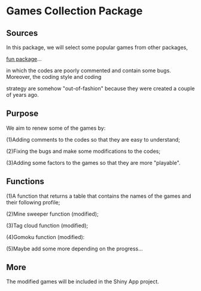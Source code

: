 
# Games Collection Package

## Sources

In this package, we will select some popular games from other packages,

[fun package](https://github.com/yihui/fun)...

in which the codes are poorly commented and contain some bugs. Moreover, the coding style and coding

strategy are somehow "out-of-fashion" because they were created a couple of years ago.

## Purpose

We aim to renew some of the games by:

(1)Adding comments to the codes so that they are easy to understand;

(2)Fixing the bugs and make some modifications to the codes;

(3)Adding some factors to the games so that they are more "playable".

## Functions

(1)A function that returns a table that contains the names of the games and their following profile;

(2)Mine sweeper function (modified);

(3)Tag cloud function (modified);

(4)Gomoku function (modified):

(5)Maybe add some more depending on the progress...

## More

The modified games will be included in the Shiny App project.





